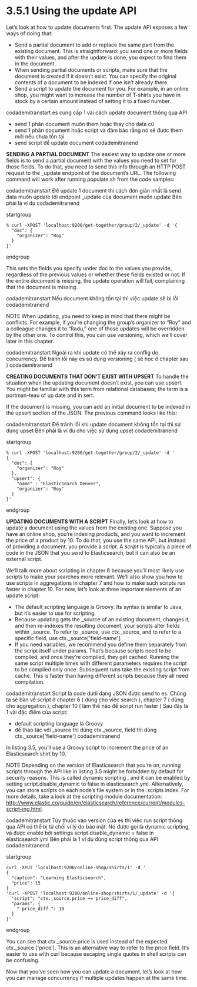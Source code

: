 # 3.5.1 Using the update API

Let’s look at how to update documents first. The update API exposes a few ways of doing that:
- Send a partial document to add or replace the same part from the existing document. This is straightforward: you send one or more fields with their values, and after the update is done, you expect to find them in the document.
- When sending partial documents or scripts, make sure that the document is created if it doesn’t exist. You can specify the original contents of a document to be indexed if one isn’t already there.
- Send a script to update the document for you. For example, in an online shop, you might want to increase the number of T-shirts you have in stock by a certain amount instead of setting it to a fixed number.

codademitranstart
es cung cấp 1 vài cách update document thông qua API
- send 1 phân document muốn them hoặc thay cho data cũ
- send 1 phân document hoặc script và đảm bảo rằng nó sẽ được them mới nếu chưa tồn tại
- send script để update document
codademitranend

**SENDING A PARTIAL DOCUMENT**
The easiest way to update one or more fields is to send a partial document with the values you need to set for those fields. To do that, you need to send this info through an HTTP POST request to the _update endpoint of the document’s URL. The following command will work after running populate.sh from the code samples:

codademitranstart
Để update 1 document thì cách đơn giản nhất là send data muốn update tới endpoint _update của document muốn update
Bên phải là ví dụ
codademitranend

startgroup
```
% curl -XPOST 'localhost:9200/get-together/group/2/_update' -d '{
  "doc": {
    "organizer": "Roy"
  }
}'
```
endgroup

This sets the fields you specify under doc to the values you provide, regardless of the previous values or whether these fields existed or not. If the entire document is missing, the update operation will fail, complaining that the document is missing.

codademitranstart
Nếu document không tồn tại thì việc update sẽ bị lỗi
codademitranend

NOTE When updating, you need to keep in mind that there might be conflicts. For example, if you’re changing the group’s organizer to “Roy” and a colleague changes it to “Radu,” one of those updates will be overridden by the other one. To control this, you can use versioning, which we’ll cover later in this chapter.

codademitranstart
Ngoài ra khi update có thể xảy ra conflig do concurrency. Để tránh lỗi này es sử dụng versioning ( sẽ học ở chapter sau )
codademitranend

**CREATING DOCUMENTS THAT DON’T EXIST WITH UPSERT**
To handle the situation when the updating document doesn’t exist, you can use upsert. You might be familiar with this term from relational databases; the term is a portman-teau of up date and in sert.

If the document is missing, you can add an initial document to be indexed in the upsert section of the JSON. The previous command looks like this:

codademitranstart
Để tránh lỗi khi update document không tồn tại thì sử dụng upset
Bên phải là ví dụ cho việc sử dụng upset
codademitranend

startgroup
```
% curl -XPOST 'localhost:9200/get-together/group/2/_update' -d '
{
  "doc": {
    "organizer": "Roy"
  },
  "upsert": {
    "name" : "Elasticsearch Denver",
    "organizer": "Roy"
  }
}'
```
endgroup

**UPDATING DOCUMENTS WITH A SCRIPT**
Finally, let’s look at how to update a document using the values from the existing one. Suppose you have an online shop, you’re indexing products, and you want to increment the price of a product by 10. To do that, you use the same API, but instead of providing a document, you provide a _script_. A _script_ is typically a piece of code in the JSON that you send to Elasticsearch, but it can also be an external script.

We’ll talk more about scripting in chapter 6 because you’ll most likely use scripts to make your searches more relevant. We’ll also show you how to use scripts in aggregations in chapter 7 and how to make such scripts run faster in chapter 10. For now, let’s look at three important elements of an update script:
- The default scripting language is Groovy. Its syntax is similar to Java, but it’s easier to use for scripting.
- Because updating gets the _source of an existing document, changes it, and then re-indexes the resulting document, your scripts alter fields within _source.
To refer to _source, use ctx._source, and to refer to a specific field, use ctx._source['field-name'].
- If you need variables, we recommend you define them separately from the script itself under params. That’s because scripts need to be compiled, and once they’re compiled, they get cached. Running the same script multiple times with different parameters requires the script to be compiled only once. Subsequent runs take the existing script from cache. This is faster than having different scripts because they all need compilation.

codademitranstart
Script là code dưới dạng JSON được send to es. Chúng ta sẽ bàn về script ở chapter 6 ( dùng cho việc search ), chapter 7 ( dùng cho aggregation ), chapter 10 ( làm thế nào để script run faster )
Sau đây là 1 vài đặc điểm của script:
- default scripting language là Groovy
- để thao tác với _source thì dùng ctx._source, field thì dùng ctx._source['field-name']
codademitranend


In listing 3.5, you’ll use a Groovy script to increment the price of an Elasticsearch shirt by 10.

NOTE Depending on the version of Elasticsearch that you’re on, running scripts through the API like in listing 3.5 might be forbidden by default for security reasons. This is called dynamic scripting , and it can be enabled by setting script.disable_dynamic to false in elasticsearch.yml. Alternatively, you can store scripts on each node’s file system or in the .scripts index. For more details, take a look at the scripting module documentation:
http://www.elastic.co/guide/en/elasticsearch/reference/current/modules-script-ing.html.

codademitranstart
Tùy thuộc vào version của es thì việc run script thông qua API có thể bị từ chối vì lý do bảo mật.
Nó được gọi là dynamic scripting, và được enable bởi settings script.disable_dynamic = false in elasticsearch.yml
Bên phải là 1 ví dụ dùng script thông qua API
codademitranend

startgroup
```
curl -XPUT 'localhost:9200/online-shop/shirts/1' -d '
{
  "caption": "Learning Elasticsearch",
  "price": 15
}
'curl -XPOST 'localhost:9200/online-shop/shirts/1/_update' -d '{
  "script": "ctx._source.price += price_diff",
  "params": {
    " price_diff ": 10
  }
}'
```
endgroup

You can see that ctx._source.price is used instead of the expected ctx._source ['price']. This is an alternative way to refer to the price field. It’s easier to use with curl because escaping single quotes in shell scripts can be confusing.

Now that you’ve seen how you can update a document, let’s look at how you can manage concurrency if multiple updates happen at the same time.